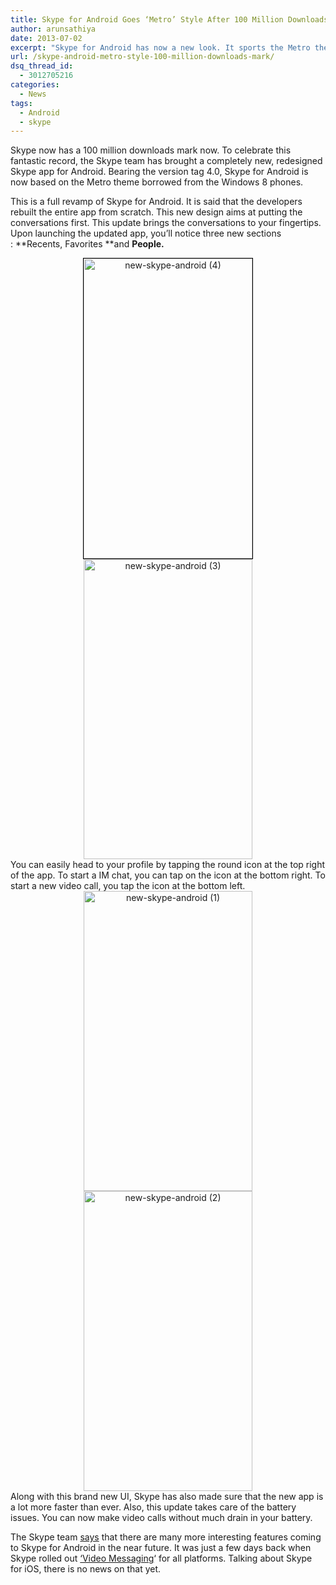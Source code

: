 ```yaml
---
title: Skype for Android Goes ‘Metro’ Style After 100 Million Downloads Mark
author: arunsathiya
date: 2013-07-02
excerpt: "Skype for Android has now a new look. It sports the Metro theme that has been borrowed from Windows 8. And also, it's faster and less battery consuming."
url: /skype-android-metro-style-100-million-downloads-mark/
dsq_thread_id:
  - 3012705216
categories:
  - News
tags:
  - Android
  - skype
---
```

Skype now has a 100 million downloads mark now. To celebrate this fantastic record, the Skype team has brought a completely new, redesigned Skype app for Android. Bearing the version tag 4.0, Skype for Android is now based on the Metro theme borrowed from the Windows 8 phones.

This is a full revamp of Skype for Android. It is said that the developers rebuilt the entire app from scratch. This new design aims at putting the conversations first. This update brings the conversations to your fingertips. Upon launching the updated app, you&#8217;ll notice three new sections : **Recents, Favorites **and **People.**

<center>
  <a href="http://cdn.devilsworkshop.org/files/2013/07/new-skype-android-4.png"><img class="alignnone  wp-image-76087" style="border: 1px solid black;" alt="new-skype-android (4)" src="http://cdn.devilsworkshop.org/files/2013/07/new-skype-android-4-337x600.png" width="270" height="480" /></a> <a href="http://cdn.devilsworkshop.org/files/2013/07/new-skype-android-3.png"><img class="alignnone  wp-image-76086" alt="new-skype-android (3)" src="http://cdn.devilsworkshop.org/files/2013/07/new-skype-android-3-337x600.png" width="270" height="480" /></a>
</center>

<center>
</center>You can easily head to your profile by tapping the round icon at the top right of the app. To start a IM chat, you can tap on the icon at the bottom right. To start a new video call, you tap the icon at the bottom left.

<center>
  <a href="http://cdn.devilsworkshop.org/files/2013/07/new-skype-android-11.png"><img class="alignnone  wp-image-76098" alt="new-skype-android (1)" src="http://cdn.devilsworkshop.org/files/2013/07/new-skype-android-11-337x600.png" width="270" height="480" /></a> <a href="http://cdn.devilsworkshop.org/files/2013/07/new-skype-android-21.png"><img class="alignnone  wp-image-76099" alt="new-skype-android (2)" src="http://cdn.devilsworkshop.org/files/2013/07/new-skype-android-21-337x600.png" width="270" height="480" /></a>
</center>Along with this brand new UI, Skype has also made sure that the new app is a lot more faster than ever. Also, this update takes care of the battery issues. You can now make video calls without much drain in your battery.



The Skype team <a href="http://blogs.skype.com/2013/07/01/skype-passes-100m-android-installs-and-launches-redesigned-4-0/" onclick="_gaq.push(['_trackEvent', 'outbound-article', 'http://blogs.skype.com/2013/07/01/skype-passes-100m-android-installs-and-launches-redesigned-4-0/', 'says']);" title="Skype's Official Blog">says</a> that there are many more interesting features coming to Skype for Android in the near future. It was just a few days back when Skype rolled out [&#8216;Video Messaging][1]&#8216; for all platforms. Talking about Skype for iOS, there is no news on that yet.

 [1]: http://devilsworkshop.org/news/skype-free-video-messaging-all-platforms/75724/ "Skype’s Releases Free ‘Video Messaging’ Feature to All Platforms"

